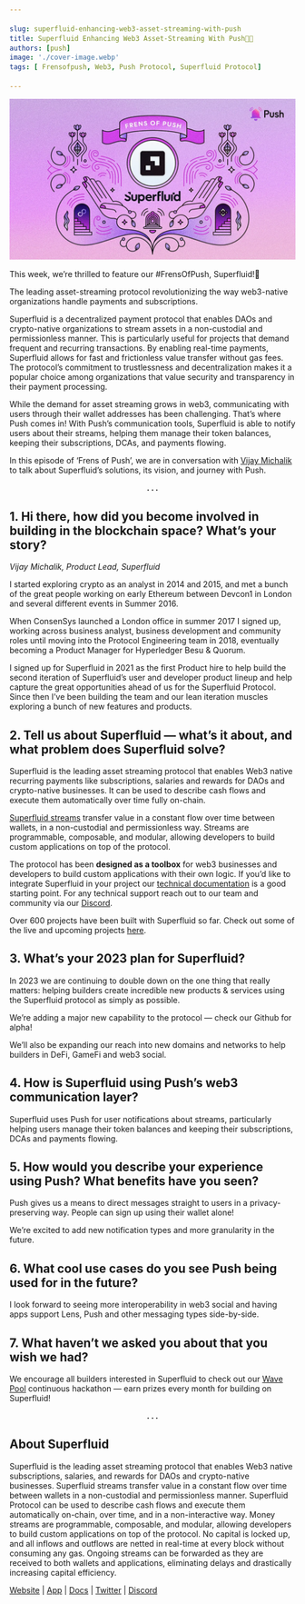 ```yaml
---

slug: superfluid-enhancing-web3-asset-streaming-with-push
title: Superfluid Enhancing Web3 Asset-Streaming With Push💜💚
authors: [push]
image: './cover-image.webp'
tags: [ Frensofpush, Web3, Push Protocol, Superfluid Protocol]

---
```


![Cover image of Superfluid Enhancing Web3 Asset-Streaming With Push💜💚](./cover-image.webp)

This week, we’re thrilled to feature our #FrensOfPush, Superfluid!🎉

The leading asset-streaming protocol revolutionizing the way web3-native organizations handle payments and subscriptions.

<!--truncate-->

Superfluid is a decentralized payment protocol that enables DAOs and crypto-native organizations to stream assets in a non-custodial and permissionless manner. This is particularly useful for projects that demand frequent and recurring transactions. By enabling real-time payments, Superfluid allows for fast and frictionless value transfer without gas fees. The protocol’s commitment to trustlessness and decentralization makes it a popular choice among organizations that value security and transparency in their payment processing.

While the demand for asset streaming grows in web3, communicating with users through their wallet addresses has been challenging. That’s where Push comes in! With Push’s communication tools, Superfluid is able to notify users about their streams, helping them manage their token balances, keeping their subscriptions, DCAs, and payments flowing.

In this episode of ‘Frens of Push’, we are in conversation with [Vijay Michalik](https://twitter.com/vijaymichalik) to talk about Superfluid’s solutions, its vision, and journey with Push.

<center><b>.   .   .</b></center>

## 1. Hi there, how did you become involved in building in the blockchain space? What’s your story?

<i>Vijay Michalik, Product Lead, Superfluid</i>

I started exploring crypto as an analyst in 2014 and 2015, and met a bunch of the great people working on early Ethereum between Devcon1 in London and several different events in Summer 2016.

When ConsenSys launched a London office in summer 2017 I signed up, working across business analyst, business development and community roles until moving into the Protocol Engineering team in 2018, eventually becoming a Product Manager for Hyperledger Besu & Quorum.

I signed up for Superfluid in 2021 as the first Product hire to help build the second iteration of Superfluid’s user and developer product lineup and help capture the great opportunities ahead of us for the Superfluid Protocol. Since then I’ve been building the team and our lean iteration muscles exploring a bunch of new features and products.

## 2. Tell us about Superfluid — what’s it about, and what problem does Superfluid solve?

Superfluid is the leading asset streaming protocol that enables Web3 native recurring payments like subscriptions, salaries and rewards for DAOs and crypto-native businesses. It can be used to describe cash flows and execute them automatically over time fully on-chain.

[Superfluid streams](https://medium.com/superfluid-blog/superfluid-streams-5cc5141dd8a7) transfer value in a constant flow over time between wallets, in a non-custodial and permissionless way. Streams are programmable, composable, and modular, allowing developers to build custom applications on top of the protocol.

The protocol has been <b>designed as a toolbox</b> for web3 businesses and developers to build custom applications with their own logic. If you’d like to integrate Superfluid in your project our [technical documentation](https://docs.superfluid.finance/) is a good starting point. For any technical support reach out to our team and community via our [Discord](http://discord.superfluid.finance/).

Over 600 projects have been built with Superfluid so far. Check out some of the live and upcoming projects [here](https://app.superfluid.finance/ecosystem).

## 3. What’s your 2023 plan for Superfluid?

In 2023 we are continuing to double down on the one thing that really matters: helping builders create incredible new products & services using the Superfluid protocol as simply as possible.

We’re adding a major new capability to the protocol — check our Github for alpha!

We’ll also be expanding our reach into new domains and networks to help builders in DeFi, GameFi and web3 social.

## 4. How is Superfluid using Push’s web3 communication layer?

Superfluid uses Push for user notifications about streams, particularly helping users manage their token balances and keeping their subscriptions, DCAs and payments flowing.

## 5. How would you describe your experience using Push? What benefits have you seen?

Push gives us a means to direct messages straight to users in a privacy-preserving way. People can sign up using their wallet alone!

We’re excited to add new notification types and more granularity in the future.

## 6. What cool use cases do you see Push being used for in the future?

I look forward to seeing more interoperability in web3 social and having apps support Lens, Push and other messaging types side-by-side.

## 7. What haven’t we asked you about that you wish we had?

We encourage all builders interested in Superfluid to check out our [Wave Pool](https://docs.superfluid.finance/superfluid/resources/superfluid-wave-pool) continuous hackathon — earn prizes every month for building on Superfluid!

<center><b>.   .   .</b></center>

## About Superfluid

Superfluid is the leading asset streaming protocol that enables Web3 native subscriptions, salaries, and rewards for DAOs and crypto-native businesses. Superfluid streams transfer value in a constant flow over time between wallets in a non-custodial and permissionless manner. Superfluid Protocol can be used to describe cash flows and execute them automatically on-chain, over time, and in a non-interactive way. Money streams are programmable, composable, and modular, allowing developers to build custom applications on top of the protocol. No capital is locked up, and all inflows and outflows are netted in real-time at every block without consuming any gas. Ongoing streams can be forwarded as they are received to both wallets and applications, eliminating delays and drastically increasing capital efficiency.

[Website](https://www.superfluid.finance/home) | [App](https://app.superfluid.finance/) | [Docs](http://docs.superfluid.finance/) | [Twitter](https://twitter.com/intent/follow?screen_name=Superfluid_HQ) | [Discord](http://discord.superfluid.finance/)

